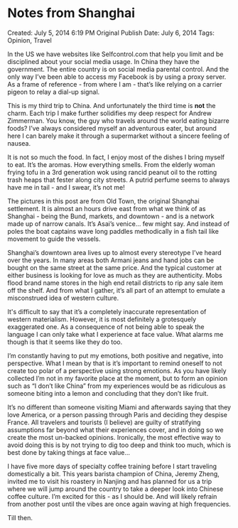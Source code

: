 # Notes from Shanghai

Created: July 5, 2014 6:19 PM
Original Publish Date: July 6, 2014
Tags: Opinion, Travel

In the US we have websites like Selfcontrol.com that help you limit and be disciplined about your social media usage. In China they have the government. The entire country is on social media parental control. And the only way I’ve been able to access my Facebook is by using a proxy server. As a frame of reference - from where I am - that’s like relying on a carrier pigeon to relay a dial-up signal.

This is my third trip to China. And unfortunately the third time is **not** the charm. Each trip I make further solidifies my deep respect for Andrew Zimmerman. You know, the guy who travels around the world eating bizarre foods? I’ve always considered myself an adventurous eater, but around here I can barely make it through a supermarket without a sincere feeling of nausea.

It is not so much the food. In fact, I enjoy most of the dishes I bring myself to eat. It’s the aromas. How everything smells. From the elderly woman frying tofu in a 3rd generation wok using rancid peanut oil to the rotting trash heaps that fester along city streets. A putrid perfume seems to always have me in tail - and I swear, it’s not me!

The pictures in this post are from Old Town, the original Shanghai settlement. It is almost an hours drive east from what we think of as Shanghai - being the Bund, markets, and downtown - and is a network made up of narrow canals. It’s Asai’s venice… few might say. And instead of poles the boat captains wave long paddles methodically in a fish tail like movement to guide the vessels.

Shanghai’s downtown area lives up to almost every stereotype I’ve heard over the years. In many areas both Armani jeans and hand jobs can be bought on the same street at the same price. And the typical customer at either business is looking for love as much as they are authenticity. Mobs flood brand name stores in the high end retail districts to rip any sale item off the shelf. And from what I gather, it’s all part of an attempt to emulate a misconstrued idea of western culture.

It's difficult to say that it’s a completely inaccurate representation of western materialism. However, it is most definitely a grotesquely exaggerated one. As a consequence of not being able to speak the language I can only take what I experience at face value. What alarms me though is that it seems like they do too.

I’m constantly having to put my emotions, both positive and negative, into perspective. What I mean by that is it’s important to remind oneself to not create too polar of a perspective using strong emotions. As you have likely collected I’m not in my favorite place at the moment, but to form an opinion such as “I don’t like China” from my experiences would be as ridiculous as someone biting into a lemon and concluding that they don’t like fruit.

It’s no different than someone visiting Miami and afterwards saying that they love America, or a person passing through Paris and deciding they despise France. All travelers and tourists (I believe) are guilty of stratifying assumptions far beyond what their experiences cover, and in doing so we create the most un-backed opinions. Ironically, the most effective way to avoid doing this is by not trying to dig too deep and think too much, which is best done by taking things at face value…

I have five more days of specialty coffee training before I start traveling domestically a bit. This years barista champion of China, Jeremy Zheng, invited me to visit his roastery in Nanjing and has planned for us a trip where we will jump around the country to take a deeper look into Chinese coffee culture. I’m excited for this - as I should be. And will likely refrain from another post until the vibes are once again waving at high frequencies.

Till then.